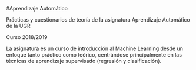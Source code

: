 #Aprendizaje Automático

Prácticas y cuestionarios de teoría de la asignatura Aprendizaje Automático de la UGR

Curso 2018/2019

La asignatura es un curso de introducción al Machine Learning desde un enfoque tanto práctico como teórico, centrándose principalmente en las técnicas de aprendizaje supervisado (regresión y clasificación).
